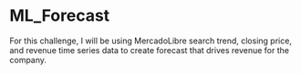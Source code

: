 # ML_Forecast
For this challenge, I will be using MercadoLibre search trend, closing price, and revenue time series data to create forecast that drives revenue for the company.
